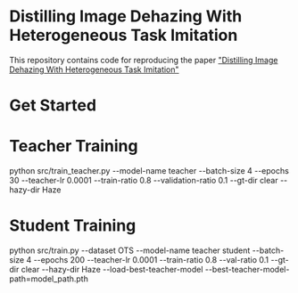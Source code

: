 # Distilling Image Dehazing With Heterogeneous Task Imitation
This repository contains code for reproducing the paper ["Distilling Image Dehazing With Heterogeneous Task Imitation"](https://openaccess.thecvf.com/content_CVPR_2020/papers/Hong_Distilling_Image_Dehazing_With_Heterogeneous_Task_Imitation_CVPR_2020_paper.pdf)

# Get Started


# Teacher Training

python src/train_teacher.py --model-name teacher --batch-size 4 --epochs 30 --teacher-lr 0.0001 --train-ratio 0.8 --validation-ratio 0.1 --gt-dir clear --hazy-dir Haze

# Student Training

python src/train.py --dataset OTS --model-name teacher student --batch-size 4 --epochs 200 --teacher-lr 0.0001 --train-ratio 0.8 --val-ratio 0.1 --gt-dir clear --hazy-dir Haze --load-best-teacher-model --best-teacher-model-path=model_path.pth